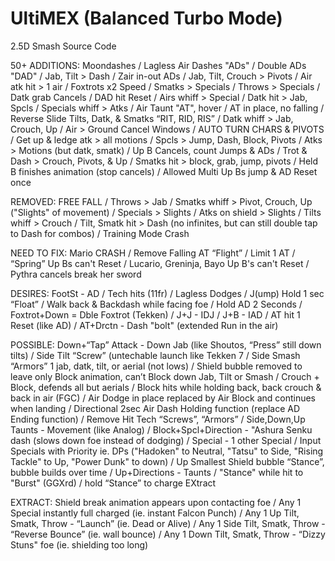 # UltiMEX (Balanced Turbo Mode)
2.5D Smash Source Code

50+ ADDITIONS: Moondashes / Lagless Air Dashes "ADs" / Double ADs "DAD" / Jab, Tilt > Dash / Zair in-out ADs / Jab, Tilt, Crouch > Pivots / Air atk hit > 1 air / Foxtrots x2 Speed / Smatks > Specials / Throws > Specials / Datk grab Cancels / DAD hit Reset / Airs whiff > Special / Datk hit > Jab, Spcls / Specials whiff > Atks / Air Taunt "AT", hover / AT in place, no falling / Reverse Slide Tilts, Datk, & Smatks “RIT, RID, RIS” / Datk whiff > Jab, Crouch, Up / Air > Ground Cancel Windows / AUTO TURN CHARS & PIVOTS / Get up & ledge atk > all motions / Spcls > Jump, Dash, Block, Pivots / Atks > Motions (but datk, smatk) / Up B Cancels, count Jumps & ADs / Trot & Dash > Crouch, Pivots, & Up / Smatks hit > block, grab, jump, pivots / Held B finishes animation (stop cancels) / Allowed Multi Up Bs jump & AD Reset once

REMOVED: FREE FALL / Throws > Jab / Smatks whiff > Pivot, Crouch, Up ("Slights" of movement) / Specials > Slights / Atks on shield > Slights / Tilts whiff > Crouch / Tilt, Smatk hit > Dash (no infinites, but can still double tap to Dash for combos) / Training Mode Crash

NEED TO FIX: Mario CRASH / Remove Falling AT “Flight” / Limit 1 AT / “Spring” Up Bs can't Reset / Lucario, Greninja, Bayo Up B's can't Reset / Pythra cancels break her sword

DESIRES: FootSt - AD / Tech hits (11fr) / Lagless Dodges / J(ump) Hold 1 sec “Float” / Walk back & Backdash while facing foe / Hold AD 2 Seconds / Foxtrot+Down = Dble Foxtrot (Tekken) / J+J - IDJ / J+B - IAD / AT hit 1 Reset (like AD) / AT+Drctn - Dash "bolt" (extended Run in the air)

POSSIBLE: Down+“Tap” Attack - Down Jab (like Shoutos, “Press” still down tilts) / Side Tilt “Screw” (untechable launch like Tekken 7 / Side Smash “Armors” 1 jab, datk, tilt, or aerial (not lows) / Shield bubble removed to leave only Block animation, can’t Block down Jab, Tilt or Smash / Crouch + Block, defends all but aerials / Block hits while holding back, back crouch & back in air (FGC) / Air Dodge in place replaced by Air Block and continues when landing / Directional 2sec Air Dash Holding function (replace AD Ending function) / Remove Hit Tech “Screws”, “Armors” / Side,Down,Up Taunts - Movement (like Analog) / Block+Spcl+Direction - "Ashura Senku dash (slows down foe instead of dodging) / Special - 1 other Special / Input Specials with Priority ie. DPs ("Hadoken" to Neutral, "Tatsu" to Side, "Rising Tackle" to Up, "Power Dunk" to down) / Up Smallest Shield bubble “Stance”, bubble builds over time / Up+Directions - Taunts / "Stance" while hit to "Burst" (GGXrd) / hold “Stance” to charge EXtract

EXTRACT: Shield break animation appears upon contacting foe / Any 1 Special instantly full charged (ie. instant Falcon Punch) / Any 1 Up Tilt, Smatk, Throw - “Launch” (ie. Dead or Alive) / Any 1 Side Tilt, Smatk, Throw - “Reverse Bounce” (ie. wall bounce) / Any 1 Down Tilt, Smatk, Throw - “Dizzy Stuns" foe (ie. shielding too long)
